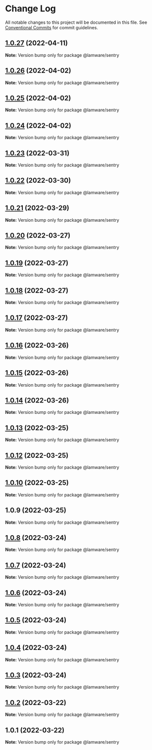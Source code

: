 # Change Log

All notable changes to this project will be documented in this file.
See [Conventional Commits](https://conventionalcommits.org) for commit guidelines.

## [1.0.27](https://github.com/evilkiwi/lamware/compare/@lamware/sentry@1.0.26...@lamware/sentry@1.0.27) (2022-04-11)

**Note:** Version bump only for package @lamware/sentry





## [1.0.26](https://github.com/evilkiwi/lamware/compare/@lamware/sentry@1.0.25...@lamware/sentry@1.0.26) (2022-04-02)

**Note:** Version bump only for package @lamware/sentry





## [1.0.25](https://github.com/evilkiwi/lamware/compare/@lamware/sentry@1.0.24...@lamware/sentry@1.0.25) (2022-04-02)

**Note:** Version bump only for package @lamware/sentry





## [1.0.24](https://github.com/evilkiwi/lamware/compare/@lamware/sentry@1.0.23...@lamware/sentry@1.0.24) (2022-04-02)

**Note:** Version bump only for package @lamware/sentry





## [1.0.23](https://github.com/evilkiwi/lamware/compare/@lamware/sentry@1.0.22...@lamware/sentry@1.0.23) (2022-03-31)

**Note:** Version bump only for package @lamware/sentry





## [1.0.22](https://github.com/evilkiwi/lamware/compare/@lamware/sentry@1.0.21...@lamware/sentry@1.0.22) (2022-03-30)

**Note:** Version bump only for package @lamware/sentry





## [1.0.21](https://github.com/evilkiwi/lamware/compare/@lamware/sentry@1.0.20...@lamware/sentry@1.0.21) (2022-03-29)

**Note:** Version bump only for package @lamware/sentry





## [1.0.20](https://github.com/evilkiwi/lamware/compare/@lamware/sentry@1.0.19...@lamware/sentry@1.0.20) (2022-03-27)

**Note:** Version bump only for package @lamware/sentry





## [1.0.19](https://github.com/evilkiwi/lamware/compare/@lamware/sentry@1.0.18...@lamware/sentry@1.0.19) (2022-03-27)

**Note:** Version bump only for package @lamware/sentry





## [1.0.18](https://github.com/evilkiwi/lamware/compare/@lamware/sentry@1.0.17...@lamware/sentry@1.0.18) (2022-03-27)

**Note:** Version bump only for package @lamware/sentry





## [1.0.17](https://github.com/evilkiwi/lamware/compare/@lamware/sentry@1.0.16...@lamware/sentry@1.0.17) (2022-03-27)

**Note:** Version bump only for package @lamware/sentry





## [1.0.16](https://github.com/evilkiwi/lamware/compare/@lamware/sentry@1.0.15...@lamware/sentry@1.0.16) (2022-03-26)

**Note:** Version bump only for package @lamware/sentry





## [1.0.15](https://github.com/evilkiwi/lamware/compare/@lamware/sentry@1.0.14...@lamware/sentry@1.0.15) (2022-03-26)

**Note:** Version bump only for package @lamware/sentry





## [1.0.14](https://github.com/evilkiwi/lamware/compare/@lamware/sentry@1.0.13...@lamware/sentry@1.0.14) (2022-03-26)

**Note:** Version bump only for package @lamware/sentry





## [1.0.13](https://github.com/evilkiwi/lamware/compare/@lamware/sentry@1.0.12...@lamware/sentry@1.0.13) (2022-03-25)

**Note:** Version bump only for package @lamware/sentry





## [1.0.12](https://github.com/evilkiwi/lamware/compare/@lamware/sentry@1.0.10...@lamware/sentry@1.0.12) (2022-03-25)

**Note:** Version bump only for package @lamware/sentry





## [1.0.10](https://github.com/evilkiwi/lamware/compare/@lamware/sentry@1.0.9...@lamware/sentry@1.0.10) (2022-03-25)

**Note:** Version bump only for package @lamware/sentry





## 1.0.9 (2022-03-25)

**Note:** Version bump only for package @lamware/sentry





## [1.0.8](https://github.com/evilkiwi/lamware/compare/@lamware/sentry@1.0.7...@lamware/sentry@1.0.8) (2022-03-24)

**Note:** Version bump only for package @lamware/sentry





## [1.0.7](https://github.com/evilkiwi/lamware/compare/@lamware/sentry@1.0.6...@lamware/sentry@1.0.7) (2022-03-24)

**Note:** Version bump only for package @lamware/sentry





## [1.0.6](https://github.com/evilkiwi/lamware/compare/@lamware/sentry@1.0.5...@lamware/sentry@1.0.6) (2022-03-24)

**Note:** Version bump only for package @lamware/sentry





## [1.0.5](https://github.com/evilkiwi/lamware/compare/@lamware/sentry@1.0.4...@lamware/sentry@1.0.5) (2022-03-24)

**Note:** Version bump only for package @lamware/sentry





## [1.0.4](https://github.com/evilkiwi/lamware/compare/@lamware/sentry@1.0.3...@lamware/sentry@1.0.4) (2022-03-24)

**Note:** Version bump only for package @lamware/sentry





## [1.0.3](https://github.com/evilkiwi/lamware/compare/@lamware/sentry@1.0.2...@lamware/sentry@1.0.3) (2022-03-24)

**Note:** Version bump only for package @lamware/sentry





## [1.0.2](https://github.com/evilkiwi/lamware/compare/@lamware/sentry@1.0.1...@lamware/sentry@1.0.2) (2022-03-22)

**Note:** Version bump only for package @lamware/sentry





## 1.0.1 (2022-03-22)

**Note:** Version bump only for package @lamware/sentry
